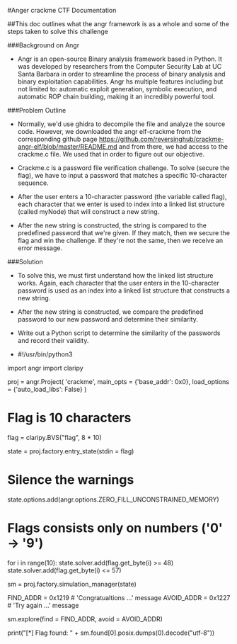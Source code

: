 #Anger crackme CTF Documentation

##This doc outlines what the angr framework is as a whole and some of the steps taken to solve this challenge

###Background on Angr
* Angr is an open-source Binary analysis framework based in Python. It was developed by
  researchers from the Computer Security Lab at UC Santa Barbara in order to streamline
  the process of binary analysis and binary exploitation capabilities. Angr hs multiple
  features including but not limited to: automatic exploit generation, symbolic execution,
  and automatic ROP chain building, making it an incredibly powerful tool. 


###Problem Outline
* Normally, we'd use ghidra to decompile the file and analyze the source code. However,
  we downloaded the angr elf-crackme from the corresponding github page https://github.com/reversinghub/crackme-angr-elf/blob/master/README.md
  and from there, we had access to the crackme.c file. We used that in order to figure out
  our objective.


* Crackme.c is a password file verification challenge. To solve (secure the flag), we have
  to input a password that matches a specific 10-character sequence.

* After the user enters a 10-character password (the variable called flag), each character that we enter is used to
  index into a linked list structure (called myNode) that will construct a new string.

* After the new string is constructed, the string is compared to the predefined password
  that we're given. If they match, then we secure the flag and win the challenge. If 
  they're not the same, then we receive an error message.


###Solution
* To solve this, we must first understand how the linked list structure works.
  Again, each character that the user enters in the 10-character password is used as
  an index into a linked list structure that constructs a new string.

* After the new string is constructed, we compare the predefined password to our new
  password and determine their similarity.

* Write out a Python script to determine the similarity of the passwords and record
 their validity.

* #!/usr/bin/python3

import angr
import claripy

proj = angr.Project(
        'crackme', 
        main_opts = {'base_addr': 0x0}, 
        load_options = {'auto_load_libs': False}
)

# Flag is 10 characters
flag = claripy.BVS("flag", 8 * 10)

state = proj.factory.entry_state(stdin = flag) 

# Silence the warnings
state.options.add(angr.options.ZERO_FILL_UNCONSTRAINED_MEMORY)

# Flags consists only on numbers ('0' -> '9')
for i in range(10):
    state.solver.add(flag.get_byte(i) >= 48)
    state.solver.add(flag.get_byte(i) <= 57)

sm = proj.factory.simulation_manager(state)

FIND_ADDR = 0x1219   # 'Congratualtions ...' message
AVOID_ADDR = 0x1227  # 'Try again ...' message

sm.explore(find = FIND_ADDR, avoid = AVOID_ADDR)

print("[*] Flag found: " + sm.found[0].posix.dumps(0).decode("utf-8")) 

